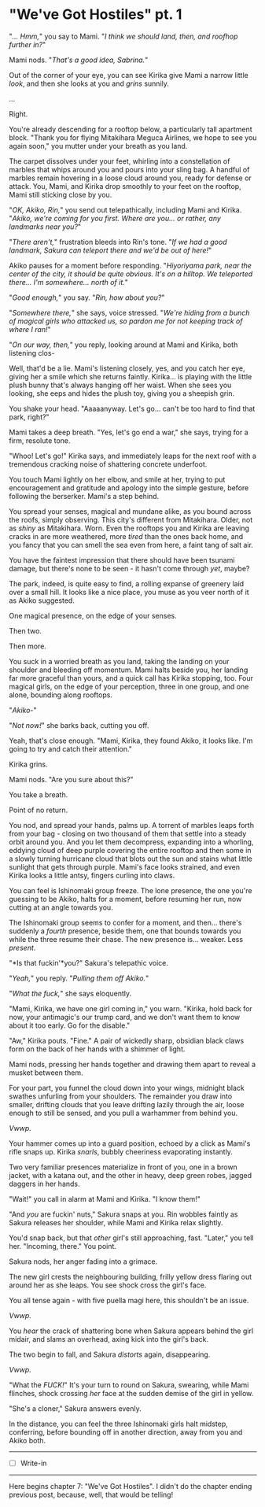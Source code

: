 # "We've Got Hostiles" pt. 1

"*... Hmm,*" you say to Mami. "*I think we should land, then, and roofhop further in?*"

Mami nods. "*That's a good idea, Sabrina.*"

Out of the corner of your eye, you can see Kirika give Mami a narrow little *look*, and then she looks at you and *grins* sunnily.

...

Right.

You're already descending for a rooftop below, a particularly tall apartment block. "Thank you for flying Mitakihara Meguca Airlines, we hope to see you again soon," you mutter under your breath as you land.

The carpet dissolves under your feet, whirling into a constellation of marbles that whips around you and pours into your sling bag. A handful of marbles remain hovering in a loose cloud around you, ready for defense or attack. You, Mami, and Kirika drop smoothly to your feet on the rooftop, Mami still sticking close by you.

"*OK, Akiko, Rin,*" you send out telepathically, including Mami and Kirika. "*Akiko, we're coming for you first. Where are you... or rather, any landmarks near you?*"

"*There aren't,*" frustration bleeds into Rin's tone. "*If we *had* a good landmark, Sakura can teleport there and we'd be out of here!*"

Akiko pauses for a moment before responding. "*Hiyoriyama park, near the center of the city, it should be quite obvious. It's on a hilltop. We teleported there... I'm somewhere... north of it.*"

"*Good enough,*" you say. "*Rin, how about you?*"

"*Somewhere there,*" she says, voice stressed. "*We're hiding from a bunch of magical girls who attacked us, so pardon me for not keeping track of where I ran!*"

"*On our way, then,*" you reply, looking around at Mami and Kirika, both listening clos-

Well, that'd be a lie. Mami's listening closely, yes, and you catch her eye, giving her a smile which she returns faintly. Kirika... is playing with the little plush bunny that's always hanging off her waist. When she sees you looking, she eeps and hides the plush toy, giving you a sheepish grin.

You shake your head. "Aaaaanyway. Let's go... can't be too hard to find that park, right?"

Mami takes a deep breath. "Yes, let's go end a war," she says, trying for a firm, resolute tone.

"Whoo! Let's go!" Kirika says, and immediately leaps for the next roof with a tremendous cracking noise of shattering concrete underfoot.

You touch Mami lightly on her elbow, and smile at her, trying to put encouragement and gratitude and apology into the simple gesture, before following the berserker. Mami's a step behind.

You spread your senses, magical and mundane alike, as you bound across the roofs, simply observing. This city's different from Mitakihara. Older, not as *shiny* as Mitakihara. Worn. Even the rooftops you and Kirika are leaving cracks in are more weathered, more *tired* than the ones back home, and you fancy that you can smell the sea even from here, a faint tang of salt air.

You have the faintest impression that there should have been tsunami damage, but there's none to be seen - it hasn't come through *yet*, maybe?

The park, indeed, is quite easy to find, a rolling expanse of greenery laid over a small hill. It looks like a nice place, you muse as you veer north of it as Akiko suggested.

One magical presence, on the edge of your senses.

Then two.

Then more.

You suck in a worried breath as you land, taking the landing on your shoulder and bleeding off momentum. Mami halts beside you, her landing far more graceful than yours, and a quick call has Kirika stopping, too. Four magical girls, on the edge of your perception, three in one group, and one alone, bounding along rooftops.

"*Akiko-*"

"*Not now!*" she barks back, cutting you off.

Yeah, that's close enough. "Mami, Kirika, they found Akiko, it looks like. I'm going to try and catch their attention."

Kirika grins.

Mami nods. "Are you sure about this?"

You take a breath.

Point of no return.

You nod, and spread your hands, palms up. A torrent of marbles leaps forth from your bag - closing on two thousand of them that settle into a steady orbit around you. And you let them decompress, expanding into a whorling, eddying cloud of deep purple covering the entire rooftop and then some in a slowly turning hurricane cloud that blots out the sun and stains what little sunlight that gets through purple. Mami's face looks strained, and even Kirika looks a little antsy, fingers curling into claws.

You can feel is Ishinomaki group freeze. The lone presence, the one you're guessing to be Akiko, halts for a moment, before resuming her run, now cutting at an angle towards you.

The Ishinomaki group seems to confer for a moment, and then... there's suddenly a *fourth* presence, beside them, one that bounds towards you while the three resume their chase. The new presence is... weaker. Less *present*.

"*Is that fuckin'*you?" Sakura's telepathic voice.

"*Yeah,*" you reply. "*Pulling them off Akiko.*"

"*What the fuck,*" she says eloquently.

"Mami, Kirika, we have one girl coming in," you warn. "Kirika, hold back for now, your antimagic's our trump card, and we don't want them to know about it too early. Go for the disable."

"Aw," Kirika pouts. "Fine." A pair of wickedly sharp, obsidian black claws form on the back of her hands with a shimmer of light.

Mami nods, pressing her hands together and drawing them apart to reveal a musket between them.

For your part, you funnel the cloud down into your wings, midnight black swathes unfurling from your shoulders. The remainder you draw into smaller, drifting clouds that you leave drifting lazily through the air, loose enough to still be sensed, and you pull a warhammer from behind you.

*Vwwp.*

Your hammer comes up into a guard position, echoed by a click as Mami's rifle snaps up. Kirika *snarls*, bubbly cheeriness evaporating instantly.

Two very familiar presences materialize in front of you, one in a brown jacket, with a katana out, and the other in heavy, deep green robes, jagged daggers in her hands.

"Wait!" you call in alarm at Mami and Kirika. "I know them!"

"And *you* are fuckin' nuts," Sakura snaps at you. Rin wobbles faintly as Sakura releases her shoulder, while Mami and Kirika relax slightly.

You'd snap back, but that *other* girl's still approaching, fast. "Later," you tell her. "Incoming, there." You point.

Sakura nods, her anger fading into a grimace.

The new girl crests the neighbouring building, frilly yellow dress flaring out around her as she leaps. You see shock cross the girl's face.

You all tense again - with five puella magi here, this shouldn't be an issue.

*Vwwp.*

You *hear* the crack of shattering bone when Sakura appears behind the girl midair, and slams an overhead, axing kick into the girl's back.

The two begin to fall, and Sakura *distorts* again, disappearing.

*Vwwp.*

"What the *FUCK!*" It's your turn to round on Sakura, swearing, while Mami flinches, shock crossing *her* face at the sudden demise of the girl in yellow.

"She's a cloner," Sakura answers evenly.

In the distance, you can feel the three Ishinomaki girls halt midstep, conferring, before bounding off in another direction, away from you and Akiko both.

---

- [ ] Write-in

---

Here begins chapter 7: "We've Got Hostiles". I didn't do the chapter ending previous post, because, well, that would be telling!
